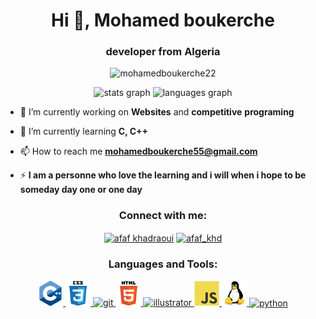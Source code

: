 <h1 align="center">Hi 👋, Mohamed boukerche</h1>
<h3 align="center"> developer from Algeria  </h3>
<p align="center"> <img src="https://komarev.com/ghpvc/?username=mohamedboukerche22"&label=Profile%20views&color=0e75b6&style=flat" alt="mohamedboukerche22"> </p>
<div align="center">
  <img src="https://github-readme-stats.vercel.app/api?username=mohamedboukerche22&show_icons=true&theme=radical&hide_border=true" height="180" alt="stats graph" />
  <img src="https://github-readme-stats.vercel.app/api/top-langs?username=mohamedboukerche22&layout=compact&theme=radical&hide_border=true" height="180" alt="languages graph" />
</div>

- 🔭 I’m currently working on **Websites** and **competitive** **programing**

- 🌱 I’m currently learning **C, C++**

- 📫 How to reach me **mohamedboukerche55@gmail.com**

- ⚡  **I am a personne who love the learning and i will when i hope to be someday day one or one day**

<h3 align="center">Connect with me:</h3>
<p align="center">
<a href="https://www.facebook.com/mohamed.boukerche.399" target="blank"><img align="center" src="https://raw.githubusercontent.com/rahuldkjain/github-profile-readme-generator/master/src/images/icons/Social/facebook.svg" alt="afaf khadraoui" height="30" width="40" /></a>
<a href="https://www.instagram.com/mb_ghost_22/" target="blank"><img align="center" src="https://raw.githubusercontent.com/rahuldkjain/github-profile-readme-generator/master/src/images/icons/Social/instagram.svg" alt="afaf_khd" height="30" width="40" /></a>

<h3 align="center">Languages and Tools:</h3>
<p align="center"> <a href="https://www.w3schools.com/cpp/" target="_blank" rel="noreferrer"> <img src="https://raw.githubusercontent.com/devicons/devicon/master/icons/cplusplus/cplusplus-original.svg" alt="cplusplus" width="40" height="40"/> </a> <a href="https://www.w3schools.com/css/" target="_blank" rel="noreferrer"> <img src="https://raw.githubusercontent.com/devicons/devicon/master/icons/css3/css3-original-wordmark.svg" alt="css3" width="40" height="40"/> </a>  <a href="https://git-scm.com/" target="_blank" rel="noreferrer"> <img src="https://www.vectorlogo.zone/logos/git-scm/git-scm-icon.svg" alt="git" width="40" height="40"/> </a> <a href="https://www.w3.org/html/" target="_blank" rel="noreferrer"> <img src="https://raw.githubusercontent.com/devicons/devicon/master/icons/html5/html5-original-wordmark.svg" alt="html5" width="40" height="40"/> </a> <a href="https://www.adobe.com/in/products/illustrator.html" target="_blank" rel="noreferrer"> <img src="https://www.vectorlogo.zone/logos/adobe_illustrator/adobe_illustrator-icon.svg" alt="illustrator" width="40" height="40"/> </a> <a href="https://developer.mozilla.org/en-US/docs/Web/JavaScript" target="_blank" rel="noreferrer"> <img src="https://raw.githubusercontent.com/devicons/devicon/master/icons/javascript/javascript-original.svg" alt="javascript" width="40" height="40"/> </a> <a href="https://www.linux.org/" target="_blank" rel="noreferrer"> <img src="https://raw.githubusercontent.com/devicons/devicon/master/icons/linux/linux-original.svg" alt="linux" width="40" height="40"/> </a> </a> </a> <a href="https://www.python.com" target="_blank" rel="noreferrer"> <img src="https://upload.wikimedia.org/wikipedia/commons/c/c3/Python-logo-notext.svg" align="center" alt="python" width="40" height="40"/>  </a>
</p>




<!--
**AfafKhadraoui/AfafKhadraoui** is a ✨ _special_ ✨ repository because its `README.md` (this file) appears on your GitHub profile.

Here are some ideas to get you started:

- 🔭 I’m currently working on ...
- 🌱 I’m currently learning ...
- 👯 I’m looking to collaborate on ...
- 🤔 I’m looking for help with ...
- 💬 Ask me about ...
- 📫 How to reach me: ...
- 😄 Pronouns: ...
- ⚡ Fun fact: ...
-->
